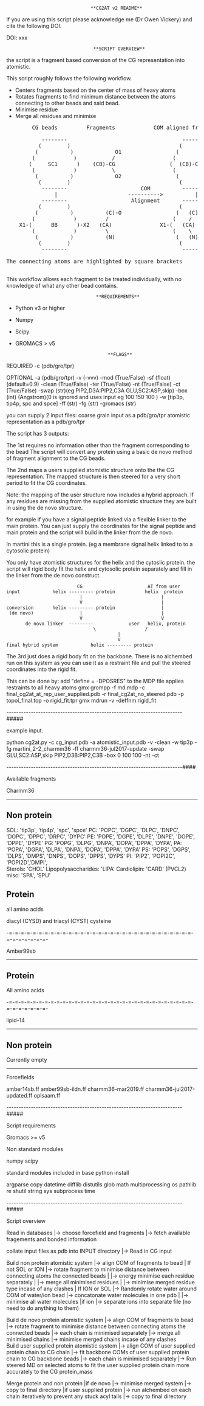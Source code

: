                                    **CG2AT v2 README**

If you are using this script please acknowledge me (Dr Owen Vickery) and cite the following DOI.

DOI: xxx

                                    **SCRIPT OVERVIEW**

the script is a fragment based conversion of the CG representation into atomistic. 

This script roughly follows the following workflow.

- Centers fragments based on the center of mass of heavy atoms
- Rotates fragments to find minimum distance between the atoms connecting to other beads and said bead.
- Minimise residue
- Merge all residues and minimise

<pre>
        CG beads         Fragments            COM aligned fragments           Aligned fragments                 Atomistic
                                                                              
           --------                                    --------                      --------      
          (        )                                  (        )                    (        )     
         (          )             O1                 (      O1  )                  (  O1  O2  )                     
        (            )           /                  (       /    )                (    \  /    )                      
       (     SC1      )    (CB)-CG                 (  (CB)-CG     )              (      CG      )                     
        (            )           \                  (       \    )                (     |      )                    O1  O2
         (          )             O2                 (      O2  )                  (   (CB)   )                      \  /
          (        )                                  (        )                    (        )                        CG
           --------                       COM          --------       rotation       --------      Minimisation       |
               |                      ---------->          |         ---------->         |         ----------->       CB  
           --------                    Alignment       --------       Alignment      --------                         | 
          (        )                                  (        )                    (        )                    X1  CA   X2
         (          )          (C)-O                 (   (C)-O  )                  (    CA    )                    \ /  \ /
        (            )         /                    (    /       )                (    /  \    )                    N    C
    X1-(      BB      )-X2   (CA)               X1-(   (CA)       )-X2        X1-(   (N)  (C)   )-X2                     |
        (            )         \                    (    \       )                (        |   )                         O
         (          )          (N)                   (   (N)    )                  (       O  )    
          (        )                                  (        )                    (        )     
           --------                                    --------                      --------       

The connecting atoms are highlighted by square brackets

</pre> 

This workflow allows each fragment to be treated individually, with no knowledge of what any other bead contains.


                                     **REQUIREMENTS**

- Python v3 or higher
- Numpy
- Scipy
- GROMACS > v5

                                        **FLAGS**

REQUIRED
-c          (pdb/gro/tpr)

OPTIONAL
-a          (pdb/gro/tpr)
-v          (-vvv) 
-mod        (True/False)
-sf         (float)(default=0.9)
-clean      (True/False) 
-ter        (True/False)
-nt         (True/False)
-ct         (True/False)
-swap       (str)(eg PIP2,D3A:PIP2,C3A GLU,SC2:ASP,skip)
-box        (int) (Angstrom)(0 is ignored and uses input eg 100 150 100 ) 
-w          [tip3p, tip4p, spc and spce] 
-ff         (str) 
-fg         (str) 
-gromacs    (str)  






you can supply 2 input files:
coarse grain input as a pdb/gro/tpr
atomistic representation as a pdb/gro/tpr

The script has 3 outputs:

The 1st requires no information other than the fragment corresponding to the bead
The script will convert any protein using a basic de novo method of fragment alignment to the CG beads.

The 2nd maps a users supplied atomistic structure onto the the CG representation. 
The mapped structure is then steered for a very short period to fit the CG coordinates.

Note:
the mapping of the user structure now includes a hybrid approach.
If any residues are missing from the supplied atomistic structure they are built in using the de novo structure.

for example if you have a signal peptide linked via a flexible linker to the main protein.
You can just supply the coordinates for the signal peptide and main protein and the script will build in the linker from the de novo.

In martini this is a single protein. (eg a membrane signal helix linked to to a cytosolic protein)

You only have atomistic structures for the helix and the cytoslic protein.
the script will rigid body fit the helix and cytosolic protein separately and fill in the linker from the de novo construct.

                              CG                        AT from user
    input            helix --------- protein           helix  protein 
                               |                             |
                               V                             |
    conversion       helix --------- protein                 |
     (de novo)                 |                             |
                               V                             V
           de novo linker  ---------             user   helix, protein
                                    \                  /
                                             |
                                             V
    final hybrid system            helix --------- protein



The 3rd just does a rigid body fit on the backbone.
There is no alchembed run on this system as you can use it as a restraint file and pull the steered coordinates into the rigid fit.

This can be done by:
add "define = -DPOSRES" to the MDP file applies restraints to all heavy atoms
gmx grompp -f md.mdp -c final_cg2at_at_rep_user_supplied.pdb -r final_cg2at_no_steered.pdb -p topol_final.top -o rigid_fit.tpr
gmx mdrun -v -deffnm rigid_fit


------------------------------------------------------------------------#####




example input.

python cg2at.py -c cg_input.pdb -a atomistic_input.pdb -v -clean -w tip3p -fg martini_2-2_charmm36 -ff charmm36-jul2017-update -swap GLU,SC2:ASP,skip PIP2,D3B:PIP2,C3B -box 0 100 100 -nt -ct

------------------------------------------------------------------------####

Available fragments

Charmm36
________

Non protein
-----------
SOL: 'tip3p', 'tip4p', 'spc', 'spce'
PC:  'POPC', 'DGPC', 'DLPC', 'DNPC', 'DOPC', 'DPPC', 'DRPC', 'DYPC'
PE:  'POPE', 'DGPE', 'DLPE', 'DNPE', 'DOPE', 'DPPE', 'DYPE'
PG:  'POPG', 'DLPG', 'DNPA', 'DOPA', 'DPPA', 'DYPA',
PA:  'POPA', 'DGPA', 'DLPA', 'DNPA', 'DOPA', 'DPPA', 'DYPA' 
PS:  'POPS', 'DGPS', 'DLPS', 'DMPS', 'DNPS', 'DOPS', 'DPPS', 'DYPS'
PI:  'PIP2', 'POPI2C', 'POPI2D','DMPI',  
Sterols: 'CHOL'
Lipopolysaccharides: 'LIPA'
Cardiolipin: 'CARD' (PVCL2) 
misc: 'SPA', 'SPU'


Protein
-------
all amino acids

diacyl (CYSD) and triacyl (CYST) cysteine

-=-=-=-=-=-=-=-=-=-=-=-=-=-=-=-=-=-=-=-=-=-=-=-=-=-=-=-=-=-=-=-=-=-=-=-=-=-=-

Amber99sb
_________

Protein
-------
All amino acids

-=-=-=-=-=-=-=-=-=-=-=-=-=-=-=-=-=-=-=-=-=-=-=-=-=-=-=-=-=-=-=-=-=-=-=-=-=-=-

lipid-14
________

Non protein
-----------
Currently empty


-----------------------------------------------------------------------------

Forcefields

amber14sb.ff
amber99sb-ildn.ff
charmm36-mar2019.ff
charmm36-jul2017-updated.ff
oplsaam.ff


------------------------------------------------------------------------#####

Script requirements

Gromacs >= v5

Non standard modules

numpy
scipy

standard modules included in base python install

argparse
copy
datetime
difflib
distutils
glob
math
multiprocessing
os
pathlib
re
shutil
string
sys
subprocess
time


------------------------------------------------------------------------#####

Script overview

 Read in databases 
        |-> choose forcefield and fragments
                      |-> fetch available fragements and bonded information

 collate input files as pdb into INPUT directory 
                      |-> Read in CG input
 
 Build non protein atomistic system
                |-> align COM of fragments to bead
                                | If not SOL or ION
                                |-> rotate fragment to minimise distance between connecting atoms the connected beads 
                                |                                       |-> energy minimise each residue separately
                                |                                                         |-> merge all minimised residues 
                                |                                                                         |-> minimise merged residue type incase of any clashes 
                                | If ION or SOL
                                |-> Randomly rotate water around COM of water/ion bead
                                                         |-> concatonate water molecules in one pdb
                                                         |              |-> minimise all water molecules
                                                         |if ion
                                                         |-> separate ions into separate file (no need to do anything to them) 

Build de novo protein atomistic system
                |-> align COM of fragments to bead
                                |-> rotate fragment to minimise distance between connecting atoms the connected beads 
                                                                           |-> each chain is minimised separately
                                                                                               |-> merge all minimised chains
                                                                                                            |-> minimise merged chains incase of any clashes                             
Build user supplied protein atomistic system
                |-> align COM of user supplied protein chain to CG chain
                                         |-> fit backbone COMs of user supplied protein chain to CG backbone beads
                                                                        |-> each chain is minimised separately
                                                                                        |-> Run steered MD on selected atoms to fit the user supplied protein chain more accurately to the CG protein_mass

 Merge protein and non protein 
           |if de novo
           |-> minimise merged system
                        |-> copy to final directory 
           |if user supplied protein
           |-> run alchembed on each chain iteratively to prevent any stuck acyl tails 
                                            |-> copy to final directory
